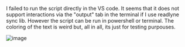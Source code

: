I failed to run the script directly in the VS code. It seems that it does not support interactions via the "output" tab in the terminal if I use readlyne sync lib. However the script can be run in powershell or terminal. The coloring of the text is weird but, all in all, its just for testing purpouses.

![image](https://github.com/RUSTEMATOR/aqa-advanced/assets/139997441/d1e8e9c4-246d-4887-a917-d3d109a78b43)
